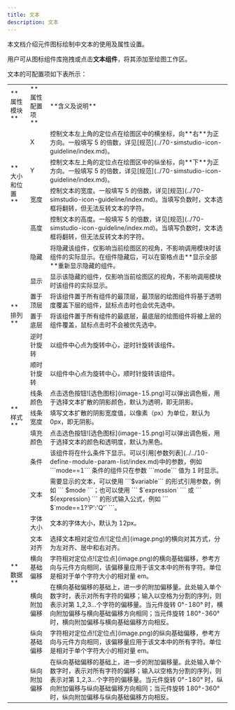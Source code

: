 ```yaml
---
title: 文本
description: 文本
---
```


本文档介绍元件图标绘制中文本的使用及属性设置。

用户可从图标组件库拖拽或点击**文本组件**，将其添加至绘图工作区。

文本的可配置项如下表所示：

<table>
    <tr>
        <td>**属性模块**</td>
        <td>**属性配置项**</td>
        <td>**含义及说明**</td>
    </tr>
    <tr>
        <td rowspan="4">**大小和位置**</td>
        <td>X</td>
        <td>控制文本左上角的定位点在绘图区中的横坐标，向**右**为正方向。一般填写 5 的倍数，详见[规范](../70-simstudio-icon-guideline/index.md)。</td>
    </tr>
    <tr>
        <td>Y</td>
        <td>控制文本左上角的定位点在绘图区中的纵坐标，向**下**为正方向。一般填写 5 的倍数，详见[规范](../70-simstudio-icon-guideline/index.md)。</td>
    </tr>
    <tr>
        <td>宽度</td>
        <td>控制文本的宽度。一般填写 5 的倍数，详见[规范](../70-simstudio-icon-guideline/index.md)。当填写负数时，文本选框将翻转，但无法反转文本的字符。</td>
    </tr>
    <tr>
        <td>高度</td>
        <td>控制文本的高度。一般填写 5 的倍数，详见[规范](../70-simstudio-icon-guideline/index.md)。当填写负数时，文本选框将翻转，但无法反转文本的字符。</td>
    </tr>
    <tr>
        <td rowspan="6">**排列**</td>
        <td>隐藏</td>
        <td>将隐藏该组件，仅影响当前绘图区的视角，不影响调用模块时该组件的实际显示。在组件隐藏后，可以在窗格点击**显示全部**重新显示隐藏的组件。</td>
    </tr>
    <tr>
        <td>显示</td>
        <td>显示该隐藏的组件，仅影响当前绘图区的视角，不影响调用模块时该组件的实际显示。</td>
    </tr>
    <tr>
        <td>置于顶层</td>
        <td>将该组件置于所有组件的最顶层，最顶层的绘图组件将基于透明度覆盖下层的组件，鼠标点击时也会优先选中。</td>
    </tr>
    <tr>
        <td>置于底层</td>
        <td>将该组件置于所有组件的最底层，最底层的绘图组件将被上层的组件覆盖，鼠标点击时不会被优先选中。</td>
    </tr>
    <tr>
        <td>逆时针旋转</td>
        <td>以组件中心点为旋转中心，逆时针旋转该组件。</td>
    </tr>
    <tr>
        <td>顺时针旋转</td>
        <td>以组件中心点为旋转中心，顺时针旋转该组件。</td>
    </tr>
    <tr>
        <td rowspan="3">**样式**</td>
        <td>线条颜色</td>
        <td>点击选色按钮![选色图标](image-15.png)可以弹出调色板，用于选择文本扩散的阴影颜色，默认为透明，即无阴影。</td>
    </tr>
    <tr>
        <td>线条宽度</td>
        <td>填写文本扩散的阴影宽度值，以像素（px）为单位，默认为 0px，即无阴影。</td>
    </tr>
    <tr>
        <td>填充颜色</td>
        <td>点击选色按钮![选色图标](image-15.png)可以弹出调色板，用于选择文本的颜色和透明度，默认为黑色。</td>
    </tr>
    <tr>
        <td rowspan="8">**数据**</td>
        <td>条件</td>
        <td>该组件将在什么条件下显示。可以引用[参数列表](../../10-define-module-param-list/index.md)中的参数，例如 ```mode==1``` 条件的组件只在参数 ```mode``` 值为 1 时显示。</td>
    </tr>
    <tr>
        <td>文本</td>
        <td>需要显示的文本，可以使用 ```$variable``` 的形式引用参数，例如 ``` $mode ```；也可以使用 ``` $`expression` ``` 或 ``` ${expression} ``` 的形式输入公式，例如 ``` $`mode==1?'P':'Q'` ```。</td>
    </tr>
    <tr>
        <td>字体大小</td>
        <td>文本的字体大小，默认为 12px。</td>
    </tr>
    <tr>
        <td>文本对齐</td>
        <td>选择文本相对定位点![定位点](image.png)的横向对其方式，分为左对齐、居中和右对齐。</td>
    </tr>
    <tr>
        <td>横向基础偏移</td>
        <td>字符相对定位点![定位点](image.png)的横向基础偏移，参考方向与元件方向相同，该偏移量应用于该文本中的所有字符。单位是相对于单个字符大小的相对量 em。</td>
    </tr>
    <tr>
        <td>横向附加偏移</td>
        <td>在横向基础偏移的基础上，进一步的附加偏移量。此处输入单个数字时，表示对所有字符的偏移；输入以空格为分割的序列，则表示对第 1,2,3...个字符的偏移量。当元件旋转 0°-180° 时，横向附加偏移与横向基础偏移方向相同；当元件旋转 180°-360° 时，横向附加偏移与横向基础偏移方向相反。</td>
    </tr>
    <tr>
        <td>纵向基础偏移</td>
        <td>字符相对定位点![定位点](image.png)的纵向基础偏移，参考方向与元件方向相同，该偏移量应用于该文本中的所有字符。单位是相对于单个字符大小的相对量 em。</td>
    </tr>
    <tr>
        <td>纵向附加偏移</td>
        <td>在纵向基础偏移的基础上，进一步的附加偏移量。此处输入单个数字时，表示对所有字符的偏移；输入以空格为分割的序列，则表示对第 1,2,3...个字符的偏移量。当元件旋转 0°-180° 时，纵向附加偏移与纵向基础偏移方向相同；当元件旋转 180°-360° 时，纵向附加偏移与纵向基础偏移方向相反。</td>
    </tr>

</table>